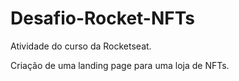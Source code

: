 # Desafio-Rocket-NFTs
  Atividade do curso da Rocketseat.
  
  Criação de uma landing page para uma loja de NFTs.
